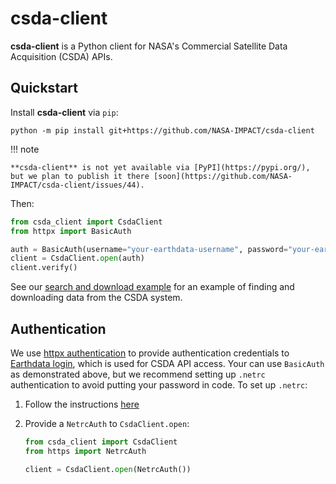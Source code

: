 # csda-client

**csda-client** is a Python client for NASA's Commercial Satellite Data Acquisition (CSDA) APIs.

## Quickstart

Install **csda-client** via `pip`:

```shell
python -m pip install git+https://github.com/NASA-IMPACT/csda-client
```

!!! note

    **csda-client** is not yet available via [PyPI](https://pypi.org/), but we plan to publish it there [soon](https://github.com/NASA-IMPACT/csda-client/issues/44).

Then:

```python
from csda_client import CsdaClient
from httpx import BasicAuth

auth = BasicAuth(username="your-earthdata-username", password="your-earthdata-password")
client = CsdaClient.open(auth)
client.verify()
```

See our [search and download example](./examples/search-and-download.ipynb) for an example of finding and downloading data from the CSDA system.

## Authentication

We use [httpx authentication](https://www.python-httpx.org/advanced/authentication/) to provide authentication credentials to [Earthdata login](https://urs.earthdata.nasa.gov), which is used for CSDA API access.
Your can use `BasicAuth` as demonstrated above, but we recommend setting up `.netrc` authentication to avoid putting your password in code.
To set up `.netrc`:

1. Follow the instructions [here](https://nsidc.org/data/user-resources/help-center/creating-netrc-file-earthdata-login)
2. Provide a `NetrcAuth` to `CsdaClient.open`:

    ```python
    from csda_client import CsdaClient
    from https import NetrcAuth

    client = CsdaClient.open(NetrcAuth())
    ```
